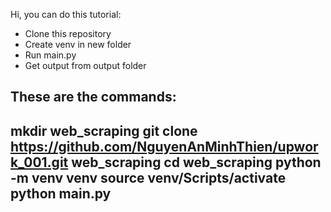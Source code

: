 Hi, you can do this tutorial:
- Clone this repository 
- Create venv in new folder
- Run main.py
- Get output from output folder

These are the commands:
---
mkdir web_scraping
git clone https://github.com/NguyenAnMinhThien/upwork_001.git web_scraping
cd web_scraping
python -m venv venv
source venv/Scripts/activate
python main.py
---
